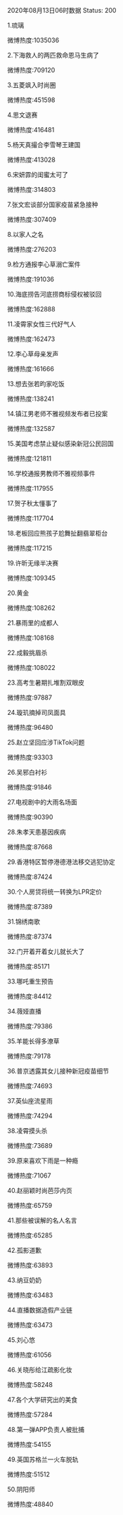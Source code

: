 2020年08月13日06时数据
Status: 200

1.琉璃

微博热度:1035036

2.下海救人的两匹救命恩马生病了

微博热度:709120

3.五菱飒入时尚圈

微博热度:451598

4.思文退赛

微博热度:416481

5.杨天真撮合李雪琴王建国

微博热度:413028

6.宋妍霏的闺蜜太可了

微博热度:314803

7.张文宏谈部分国家疫苗紧急接种

微博热度:307409

8.以家人之名

微博热度:276203

9.检方通报李心草溺亡案件

微博热度:191036

10.海底捞告河底捞商标侵权被驳回

微博热度:162888

11.凌霄家女性三代好气人

微博热度:162473

12.李心草母亲发声

微博热度:161666

13.想去张若昀家吃饭

微博热度:138241

14.镇江男老师不雅视频发布者已投案

微博热度:132587

15.美国考虑禁止疑似感染新冠公民回国

微博热度:121811

16.学校通报男教师不雅视频事件

微博热度:117955

17.贺子秋太懂事了

微博热度:117704

18.老板回应熊孩子尬舞扯翻翡翠柜台

微博热度:117215

19.许昕无缘半决赛

微博热度:109345

20.黄金

微博热度:108262

21.暴雨里的成都人

微博热度:108168

22.成毅挑眉杀

微博热度:108022

23.高考生暑期扎堆割双眼皮

微博热度:97887

24.璇玑摘掉司凤面具

微博热度:96480

25.赵立坚回应涉TikTok问题

微博热度:93303

26.吴邪白衬衫

微博热度:91846

27.电视剧中的大雨名场面

微博热度:90390

28.朱孝天患基因疾病

微博热度:87668

29.香港特区暂停港德港法移交逃犯协定

微博热度:87424

30.个人房贷将统一转换为LPR定价

微博热度:87389

31.锦绣南歌

微博热度:87374

32.门开着开着女儿就长大了

微博热度:85171

33.哪吒重生预告

微博热度:84412

34.薇娅直播

微博热度:79386

35.羊能长得多潦草

微博热度:79178

36.普京透露其女儿接种新冠疫苗细节

微博热度:74693

37.英仙座流星雨

微博热度:74294

38.凌霄摸头杀

微博热度:73689

39.原来喜欢下雨是一种瘾

微博热度:71067

40.赵丽颖时尚芭莎内页

微博热度:65759

41.那些被误解的名人名言

微博热度:65285

42.孤影道歉

微博热度:63893

43.纳豆奶奶

微博热度:63483

44.直播数据造假产业链

微博热度:63473

45.刘心悠

微博热度:61056

46.关晓彤给江疏影化妆

微博热度:58248

47.各个大学研究出的美食

微博热度:57284

48.第一弹APP负责人被批捕

微博热度:54155

49.英国苏格兰一火车脱轨

微博热度:51512

50.阴阳师

微博热度:48840

